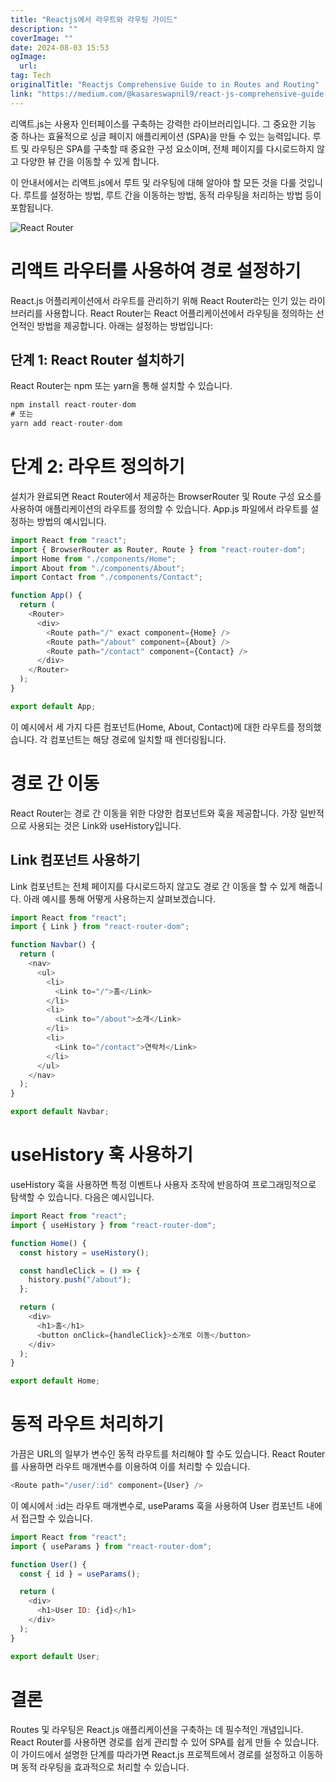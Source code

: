```yaml
---
title: "Reactjs에서 라우트와 라우팅 가이드"
description: ""
coverImage: ""
date: 2024-08-03 15:53
ogImage: 
  url: 
tag: Tech
originalTitle: "Reactjs Comprehensive Guide to in Routes and Routing"
link: "https://medium.com/@kasareswapnil9/react-js-comprehensive-guide-to-in-routes-and-routing-5c7d3fe3cef7"
---
```




리액트.js는 사용자 인터페이스를 구축하는 강력한 라이브러리입니다. 그 중요한 기능 중 하나는 효율적으로 싱글 페이지 애플리케이션 (SPA)을 만들 수 있는 능력입니다. 루트 및 라우팅은 SPA를 구축할 때 중요한 구성 요소이며, 전체 페이지를 다시로드하지 않고 다양한 뷰 간을 이동할 수 있게 합니다.

이 안내서에서는 리액트.js에서 루트 및 라우팅에 대해 알아야 할 모든 것을 다룰 것입니다. 루트를 설정하는 방법, 루트 간을 이동하는 방법, 동적 라우팅을 처리하는 방법 등이 포함됩니다.

![React Router](/assets/img/ReactjsComprehensiveGuidetoinRoutesandRouting_0.png)

# 리액트 라우터를 사용하여 경로 설정하기

<div class="content-ad"></div>

React.js 어플리케이션에서 라우트를 관리하기 위해 React Router라는 인기 있는 라이브러리를 사용합니다. React Router는 React 어플리케이션에서 라우팅을 정의하는 선언적인 방법을 제공합니다. 아래는 설정하는 방법입니다:

## 단계 1: React Router 설치하기

React Router는 npm 또는 yarn을 통해 설치할 수 있습니다.

```js
npm install react-router-dom
# 또는
yarn add react-router-dom
```

<div class="content-ad"></div>

# 단계 2: 라우트 정의하기

설치가 완료되면 React Router에서 제공하는 BrowserRouter 및 Route 구성 요소를 사용하여 애플리케이션의 라우트를 정의할 수 있습니다. App.js 파일에서 라우트를 설정하는 방법의 예시입니다.

```js
import React from "react";
import { BrowserRouter as Router, Route } from "react-router-dom";
import Home from "./components/Home";
import About from "./components/About";
import Contact from "./components/Contact";

function App() {
  return (
    <Router>
      <div>
        <Route path="/" exact component={Home} />
        <Route path="/about" component={About} />
        <Route path="/contact" component={Contact} />
      </div>
    </Router>
  );
}

export default App;
```

이 예시에서 세 가지 다른 컴포넌트(Home, About, Contact)에 대한 라우트를 정의했습니다. 각 컴포넌트는 해당 경로에 일치할 때 렌더링됩니다.

<div class="content-ad"></div>

# 경로 간 이동

React Router는 경로 간 이동을 위한 다양한 컴포넌트와 훅을 제공합니다. 가장 일반적으로 사용되는 것은 Link와 useHistory입니다.

## Link 컴포넌트 사용하기

Link 컴포넌트는 전체 페이지를 다시로드하지 않고도 경로 간 이동을 할 수 있게 해줍니다. 아래 예시를 통해 어떻게 사용하는지 살펴보겠습니다.

<div class="content-ad"></div>

```js
import React from "react";
import { Link } from "react-router-dom";

function Navbar() {
  return (
    <nav>
      <ul>
        <li>
          <Link to="/">홈</Link>
        </li>
        <li>
          <Link to="/about">소개</Link>
        </li>
        <li>
          <Link to="/contact">연락처</Link>
        </li>
      </ul>
    </nav>
  );
}

export default Navbar;
```

# useHistory 훅 사용하기

useHistory 훅을 사용하면 특정 이벤트나 사용자 조작에 반응하여 프로그래밍적으로 탐색할 수 있습니다. 다음은 예시입니다.

```js
import React from "react";
import { useHistory } from "react-router-dom";

function Home() {
  const history = useHistory();

  const handleClick = () => {
    history.push("/about");
  };

  return (
    <div>
      <h1>홈</h1>
      <button onClick={handleClick}>소개로 이동</button>
    </div>
  );
}

export default Home;
```

<div class="content-ad"></div>

# 동적 라우트 처리하기

가끔은 URL의 일부가 변수인 동적 라우트를 처리해야 할 수도 있습니다. React Router를 사용하면 라우트 매개변수를 이용하여 이를 처리할 수 있습니다.

```js
<Route path="/user/:id" component={User} />
```

이 예시에서 :id는 라우트 매개변수로, useParams 훅을 사용하여 User 컴포넌트 내에서 접근할 수 있습니다.

<div class="content-ad"></div>

```js
import React from "react";
import { useParams } from "react-router-dom";

function User() {
  const { id } = useParams();

  return (
    <div>
      <h1>User ID: {id}</h1>
    </div>
  );
}

export default User;
```

# 결론

Routes 및 라우팅은 React.js 애플리케이션을 구축하는 데 필수적인 개념입니다. React Router를 사용하면 경로를 쉽게 관리할 수 있어 SPA를 쉽게 만들 수 있습니다. 이 가이드에서 설명한 단계를 따라가면 React.js 프로젝트에서 경로를 설정하고 이동하며 동적 라우팅을 효과적으로 처리할 수 있습니다.

```

```
